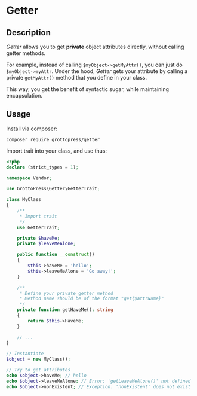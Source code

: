 # Getter

## Description

*Getter* allows you to get **private** object attributes directly, without calling getter methods.

For example, instead of calling `$myObject->getMyAttr()`, you can just do `$myObject->myAttr`. Under the hood, *Getter* gets your attribute by calling a private `getMyAttr()` method that you define in your class.

This way, you get the benefit of syntactic sugar, while maintaining encapsulation.

## Usage

Install via composer:

`composer require grottopress/getter`

Import trait into your class, and use thus:

```php
<?php
declare (strict_types = 1);

namespace Vendor;

use GrottoPress\Getter\GetterTrait;

class MyClass
{
    /**
     * Import trait
     */
    use GetterTrait;

    private $haveMe;
    private $leaveMeAlone;

    public function __construct()
    {
        $this->haveMe = 'hello';
        $this->leaveMeAlone = 'Go away!';
    }

    /**
     * Define your private getter method
     * Method name should be of the format "get{$attrName}"
     */
    private function getHaveMe(): string
    {
        return $this->HaveMe;
    }

    // ...
}

// Instantiate
$object = new MyClass();

// Try to get attributes
echo $object->haveMe; // hello
echo $object->leaveMeAlone; // Error: 'getLeaveMeAlone()' not defined
echo $object->nonExistent; // Exception: 'nonExistent' does not exist
```
